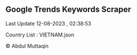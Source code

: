 

## Google Trends Keywords Scraper 
 
Last Update 12-08-2023 , 02:38:53

Country List :
VIETNAM.json



© Abdul Muttaqin 
